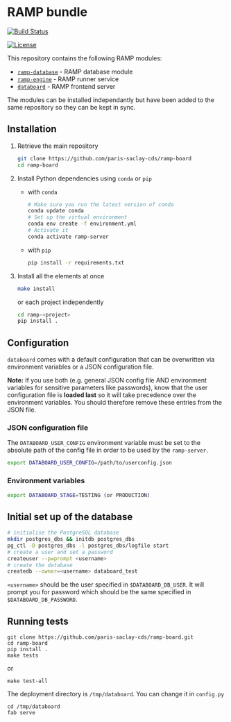 # RAMP bundle

[![Build Status](https://travis-ci.com/paris-saclay-cds/ramp-board.svg?branch=master)](https://travis-ci.com/paris-saclay-cds/ramp-board)

[![License](https://img.shields.io/badge/License-BSD%203--Clause-blue.svg)](https://opensource.org/licenses/BSD-3-Clause)


This repository contains the following RAMP modules:

- [`ramp-database`](ramp-database/README.md) - RAMP database module
- [`ramp-engine`](ramp-engine/README.md) - RAMP runner service
- [`databoard`](databoard/README.md) - RAMP frontend server

The modules can be installed independantly but have been added to the same repository so they can be kept in sync.

## Installation

1. Retrieve the main repository

    ```bash
    git clone https://github.com/paris-saclay-cds/ramp-board
    cd ramp-board
    ```

2. Install Python dependencies using `conda` or `pip`

    - with `conda`

      ```bash
      # Make sure you run the latest version of conda
      conda update conda
      # Set up the virtual environment
      conda env create -f environment.yml
      # Activate it
      conda activate ramp-server
      ```

    - with `pip`

      ```bash
      pip install -r requirements.txt
      ```

3. Install all the elements at once
    
    ```bash
    make install
    ```
  
   or each project independently 

    ```bash
    cd ramp-<project>
    pip install .
    ```

## Configuration

`databoard` comes with a default configuration that can be overwritten via environment variables or a JSON configuration file.

**Note:** If you use both (e.g. general JSON config file AND environment variables for sensitive parameters like passwords), know that the user configuration file is **loaded last** so it will take precedence over the environment variables. You should therefore remove these entries from the JSON file.

### JSON configuration file


The `DATABOARD_USER_CONFIG` environment variable must be set to the absolute path of the config file in order to be used by the `ramp-server`.

```bash
export DATABOARD_USER_CONFIG=/path/to/userconfig.json
```

### Environment variables

```bash
export DATABOARD_STAGE=TESTING (or PRODUCTION)
```

## Initial set up of the database

```bash
# initialise the PostgreSQL database 
mkdir postgres_dbs && initdb postgres_dbs
pg_ctl -D postgres_dbs -l postgres_dbs/logfile start
# create a user and set a password
createuser --pwprompt <username>
# create the database
createdb --owner=<username> databoard_test
```

`<username>` should be the user specified in `$DATABOARD_DB_USER`. 
It will prompt you for password which should be the same specified in `$DATABOARD_DB_PASSWORD`.

## Running tests

```
git clone https://github.com/paris-saclay-cds/ramp-board.git
cd ramp-board
pip install .
make tests
```
or
```
make test-all
```
The deployment directory is `/tmp/databoard`. You can change it in `config.py`
```
cd /tmp/databoard
fab serve
```
